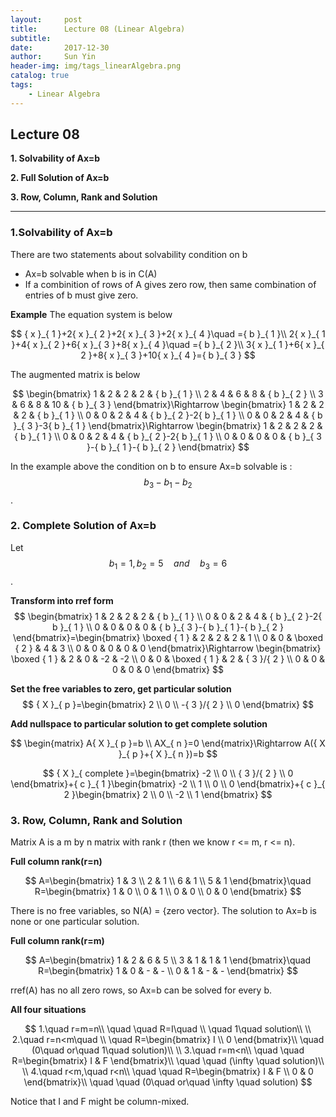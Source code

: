 ```yaml
---
layout:     post
title:      Lecture 08 (Linear Algebra)
subtitle:   
date:       2017-12-30
author:     Sun Yin
header-img: img/tags_linearAlgebra.png
catalog: true
tags:
    - Linear Algebra
---
```

## Lecture 08

**1. Solvability of Ax=b**

**2. Full Solution of Ax=b**

**3. Row, Column, Rank and Solution**

---
### 1.Solvability of Ax=b
There are two statements about solvability condition on b

* Ax=b solvable when b is in C(A)
* If a combinition of rows of A gives zero row, then same combination of entries of b must give zero.

**Example**
The equation system is below

$$
{ x }_{ 1 }+2{ x }_{ 2 }+2{ x }_{ 3 }+2{ x }_{ 4 }\quad ={ b }_{ 1 }\\ 2{ x }_{ 1 }+4{ x }_{ 2 }+6{ x }_{ 3 }+8{ x }_{ 4 }\quad ={ b }_{ 2 }\\ 3{ x }_{ 1 }+6{ x }_{ 2 }+8{ x }_{ 3 }+10{ x }_{ 4 }={ b }_{ 3 }
$$

The augmented matrix is below


$$
\begin{bmatrix} 1 & 2 & 2 & 2 & { b }_{ 1 } \\ 2 & 4 & 6 & 8 & { b }_{ 2 } \\ 3 & 6 & 8 & 10 & { b }_{ 3 } \end{bmatrix}\Rightarrow \begin{bmatrix} 1 & 2 & 2 & 2 & { b }_{ 1 } \\ 0 & 0 & 2 & 4 & { b }_{ 2 }-2{ b }_{ 1 } \\ 0 & 0 & 2 & 4 & { b }_{ 3 }-3{ b }_{ 1 } \end{bmatrix}\Rightarrow \begin{bmatrix} 1 & 2 & 2 & 2 & { b }_{ 1 } \\ 0 & 0 & 2 & 4 & { b }_{ 2 }-2{ b }_{ 1 } \\ 0 & 0 & 0 & 0 & { b }_{ 3 }-{ b }_{ 1 }-{ b }_{ 2 } \end{bmatrix}
$$

In the example above the condition on b to ensure Ax=b solvable is :$${ b }_{ 3 }-{ b }_{ 1 }-{ b }_{ 2 }$$.



### 2. Complete Solution of Ax=b
Let $${ b }_{ 1 }=1,{ b }_{ 2 }=5\quad and\quad { b }_{ 3 }=6$$. 

**Transform into rref form**
$$
\begin{bmatrix} 1 & 2 & 2 & 2 & { b }_{ 1 } \\ 0 & 0 & 2 & 4 & { b }_{ 2 }-2{ b }_{ 1 } \\ 0 & 0 & 0 & 0 & { b }_{ 3 }-{ b }_{ 1 }-{ b }_{ 2 } \end{bmatrix}=\begin{bmatrix} \boxed { 1 }  & 2 & 2 & 2 & 1 \\ 0 & 0 & \boxed { 2 }  & 4 & 3 \\ 0 & 0 & 0 & 0 & 0 \end{bmatrix}\Rightarrow \begin{bmatrix} \boxed { 1 }  & 2 & 0 & -2 & -2 \\ 0 & 0 & \boxed { 1 }  & 2 & { 3 }/{ 2 } \\ 0 & 0 & 0 & 0 & 0 \end{bmatrix}
$$

**Set the free variables to zero, get particular solution**
$$
 { X }_{ p }=\begin{bmatrix} 2 \\ 0 \\ -{ 3 }/{ 2 } \\ 0 \end{bmatrix}
$$

**Add nullspace to particular solution to get complete solution**

$$
 \begin{matrix} A{ X }_{ p }=b \\ AX_{ n }=0 \end{matrix}\Rightarrow A({ X }_{ p }+{ X }_{ n })=b 
$$

$$
{ X }_{ complete }=\begin{bmatrix} -2 \\ 0 \\ { 3 }/{ 2 } \\ 0 \end{bmatrix}+{ c }_{ 1 }\begin{bmatrix} -2 \\ 1 \\ 0 \\ 0 \end{bmatrix}+{ c }_{ 2 }\begin{bmatrix} 2 \\ 0 \\ -2 \\ 1 \end{bmatrix}
$$

### 3. Row, Column, Rank and Solution
Matrix A is a m by n matrix with rank r (then we know r <= m, r <= n).

**Full column rank(r=n)**

$$
A=\begin{bmatrix} 1 & 3 \\ 2 & 1 \\ 6 & 1 \\ 5 & 1 \end{bmatrix}\quad R=\begin{bmatrix} 1 & 0 \\ 0 & 1 \\ 0 & 0 \\ 0 & 0 \end{bmatrix}
$$

There is no free variables, so N(A) = {zero vector}. The solution to Ax=b is none or one particular solution.

**Full column rank(r=m)**

$$
A=\begin{bmatrix} 1 & 2 & 6 & 5 \\ 3 & 1 & 1 & 1 \end{bmatrix}\quad R=\begin{bmatrix} 1 & 0 & - & - \\ 0 & 1 & - & - \end{bmatrix}
$$

rref(A) has no all zero rows, so Ax=b can be solved for every b.

**All four situations**

$$
1.\quad r=m=n\\ \quad \quad R=I\quad \\ \quad 1\quad solution\\ \\ 2.\quad r=n<m\quad \\ \quad R=\begin{bmatrix} I \\ 0 \end{bmatrix}\\ \quad (0\quad or\quad 1\quad solution)\\ \\ 3.\quad r=m<n\\ \quad \quad R=\begin{bmatrix} I & F \end{bmatrix}\\ \quad \quad (\infty \quad solution)\\ \\ 4.\quad r<m,\quad r<n\\ \quad \quad R=\begin{bmatrix} I & F \\ 0 & 0 \end{bmatrix}\\ \quad \quad (0\quad or\quad \infty \quad solution)
$$

Notice that I and F might be column-mixed.
   

